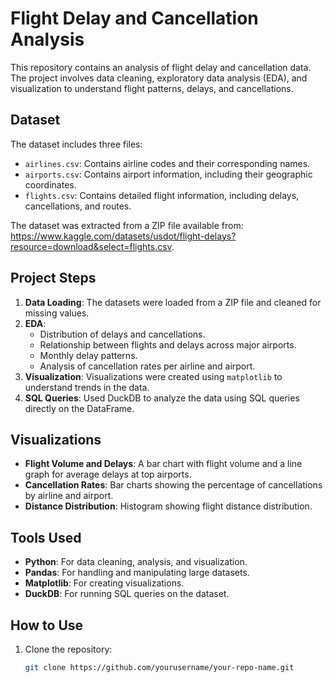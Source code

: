 # Flight Delay and Cancellation Analysis

This repository contains an analysis of flight delay and cancellation data. The project involves data cleaning, exploratory data analysis (EDA), 
and visualization to understand flight patterns, delays, and cancellations.

## Dataset
The dataset includes three files:
- `airlines.csv`: Contains airline codes and their corresponding names.
- `airports.csv`: Contains airport information, including their geographic coordinates.
- `flights.csv`: Contains detailed flight information, including delays, cancellations, and routes. 
  
The dataset was extracted from a ZIP file available from: https://www.kaggle.com/datasets/usdot/flight-delays?resource=download&select=flights.csv.

## Project Steps
1. **Data Loading**: The datasets were loaded from a ZIP file and cleaned for missing values.
2. **EDA**:
   - Distribution of delays and cancellations.
   - Relationship between flights and delays across major airports.
   - Monthly delay patterns.
   - Analysis of cancellation rates per airline and airport.
3. **Visualization**: Visualizations were created using `matplotlib` to understand trends in the data.
4. **SQL Queries**: Used DuckDB to analyze the data using SQL queries directly on the DataFrame.

## Visualizations
- **Flight Volume and Delays**: A bar chart with flight volume and a line graph for average delays at top airports.
- **Cancellation Rates**: Bar charts showing the percentage of cancellations by airline and airport.
- **Distance Distribution**: Histogram showing flight distance distribution.

## Tools Used
- **Python**: For data cleaning, analysis, and visualization.
- **Pandas**: For handling and manipulating large datasets.
- **Matplotlib**: For creating visualizations.
- **DuckDB**: For running SQL queries on the dataset.

## How to Use
1. Clone the repository:
   ```bash
   git clone https://github.com/yourusername/your-repo-name.git
